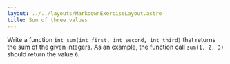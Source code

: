 ```yaml
---
layout: ../../layouts/MarkdownExerciseLayout.astro
title: Sum of three values
---
```


Write a function `int sum(int first, int second, int third)` that returns the sum of the given integers. As an example, the function call `sum(1, 2, 3)` should return the value `6`.